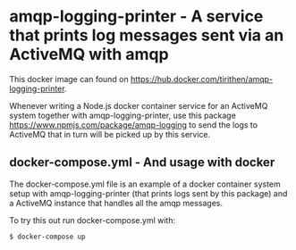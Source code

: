 # amqp-logging-printer - A service that prints log messages sent via an ActiveMQ with amqp

This docker image can found on https://hub.docker.com/tirithen/amqp-logging-printer.

Whenever writing a Node.js docker container service for an ActiveMQ system together with amqp-logging-printer, use this package https://www.npmjs.com/package/amqp-logging to send the logs to ActiveMQ that in turn will be picked up by this service.

## docker-compose.yml - And usage with docker

The docker-compose.yml file is an example of a docker container system setup with amqp-logging-printer (that prints logs sent by this package) and a ActiveMQ instance that handles all the amqp messages.

To try this out run docker-compose.yml with:

    $ docker-compose up
